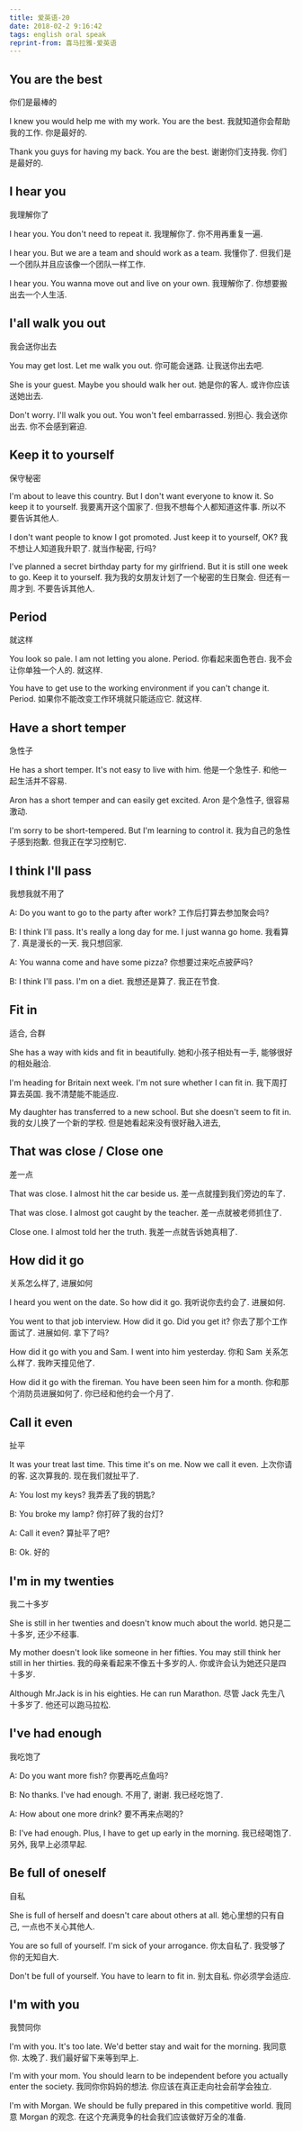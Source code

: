 ```yaml
---
title: 爱英语-20
date: 2018-02-2 9:16:42
tags: english oral speak
reprint-from: 喜马拉雅-爱英语
---
```


## You are the best
你们是最棒的

I knew you would help me with my work. You are the best.
我就知道你会帮助我的工作. 你是最好的.

Thank you guys for having my back. You are the best.
谢谢你们支持我. 你们是最好的.

## I hear you
我理解你了

I hear you. You don't need to repeat it.
我理解你了. 你不用再重复一遍.

I hear you. But we are a team and should work as a team.
我懂你了. 但我们是一个团队并且应该像一个团队一样工作.

I hear you. You wanna move out and live on your own.
我理解你了. 你想要搬出去一个人生活.

## I'all walk you out
我会送你出去

You may get lost. Let me walk you out.
你可能会迷路. 让我送你出去吧.

She is your guest. Maybe you should walk her out.
她是你的客人. 或许你应该送她出去.

Don't worry. I'll walk you out. You won't feel embarrassed.
别担心. 我会送你出去. 你不会感到窘迫.

## Keep it to yourself
保守秘密

I'm about to leave this country. But I don't want everyone to know it. So keep it to yourself.
我要离开这个国家了. 但我不想每个人都知道这件事. 所以不要告诉其他人.

I don't want people to know I got promoted. Just keep it to yourself, OK?
我不想让人知道我升职了. 就当作秘密, 行吗?

I've planned a secret birthday party for my girlfriend. But it is still one week to go. Keep it to yourself.
我为我的女朋友计划了一个秘密的生日聚会. 但还有一周才到. 不要告诉其他人.

##  Period
就这样

You look so pale. I am not letting you alone. Period.
你看起来面色苍白. 我不会让你单独一个人的. 就这样.

You have to get use to the working environment if you can't change it. Period.
如果你不能改变工作环境就只能适应它. 就这样.

## Have a short temper
急性子

He has a short temper. It's not easy to live with him.
他是一个急性子. 和他一起生活并不容易.

Aron has a short temper and can easily get excited.
Aron 是个急性子, 很容易激动.

I'm sorry to be short-tempered. But I'm learning to control it.
我为自己的急性子感到抱歉. 但我正在学习控制它.

## I think I'll pass
我想我就不用了

A: Do you want to go to the party after work?
工作后打算去参加聚会吗?

B: I think I'll pass. It's really a long day for me. I just wanna go home.
我看算了. 真是漫长的一天. 我只想回家.

A: You wanna come and have some pizza?
你想要过来吃点披萨吗?

B: I think I'll pass. I'm on a diet.
我想还是算了. 我正在节食.

## Fit in
适合, 合群

She has a way with kids and fit in beautifully.
她和小孩子相处有一手, 能够很好的相处融洽.

I'm heading for Britain next week. I'm not sure whether I can fit in.
我下周打算去英国. 我不清楚能不能适应.

My daughter has transferred to a new school. But she doesn't seem to fit in.
我的女儿换了一个新的学校. 但是她看起来没有很好融入进去,

## That was close / Close one
差一点

That was close. I almost hit the car beside us.
差一点就撞到我们旁边的车了.

That was close. I almost got caught by the teacher.
差一点就被老师抓住了.

Close one. I almost told her the truth.
我差一点就告诉她真相了.

## How did it go
关系怎么样了, 进展如何

I heard you went on the date. So how did it go.
我听说你去约会了. 进展如何.

You went to that job interview. How did it go. Did you get it?
你去了那个工作面试了. 进展如何. 拿下了吗?

How did it go with you and Sam. I went into him yesterday.
你和 Sam 关系怎么样了. 我昨天撞见他了.

How did it go with the fireman. You have been seen him for a month.
你和那个消防员进展如何了. 你已经和他约会一个月了.

## Call it even
扯平

It was your treat last time. This time it's on me. Now we call it even.
上次你请的客. 这次算我的. 现在我们就扯平了.

A: You lost my keys?
我弄丢了我的钥匙?

B: You broke my lamp?
你打碎了我的台灯?

A: Call it even?
算扯平了吧?

B: Ok.
好的

## I'm in my twenties
我二十多岁

She is still in her twenties and doesn't know much about the world.
她只是二十多岁, 还少不经事.

My mother doesn't look like someone in her fifties. You may still think her still in her thirties.
我的母亲看起来不像五十多岁的人. 你或许会认为她还只是四十多岁.

Although Mr.Jack is in his eighties. He can run Marathon.
尽管 Jack 先生八十多岁了. 他还可以跑马拉松.

## I've had enough
我吃饱了

A: Do you want more fish?
你要再吃点鱼吗?

B: No thanks. I've had enough.
不用了, 谢谢. 我已经吃饱了.

A: How about one more drink?
要不再来点喝的?

B: I've had enough. Plus, I have to get up early in the morning.
我已经喝饱了. 另外, 我早上必须早起.

## Be full of oneself
自私

She is full of herself and doesn't care about others at all.
她心里想的只有自己, 一点也不关心其他人.

You are so full of yourself. I'm sick of your arrogance.
你太自私了. 我受够了你的无知自大.

Don't be full of yourself. You have to learn to fit in.
别太自私. 你必须学会适应.

## I'm with you
我赞同你

I'm with you. It's too late. We'd better stay and wait for the morning.
我同意你. 太晚了. 我们最好留下来等到早上.

I'm with your mom. You should learn to be independent before you actually enter the society.
我同你你妈妈的想法. 你应该在真正走向社会前学会独立.

I'm with Morgan. We should be fully prepared in this competitive world.
我同意 Morgan 的观念. 在这个充满竞争的社会我们应该做好万全的准备.
